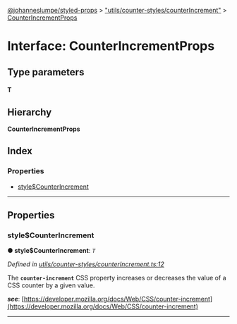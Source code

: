 [@johanneslumpe/styled-props](../README.md) > ["utils/counter-styles/counterIncrement"](../modules/_utils_counter_styles_counterincrement_.md) > [CounterIncrementProps](../interfaces/_utils_counter_styles_counterincrement_.counterincrementprops.md)

# Interface: CounterIncrementProps

## Type parameters
#### T 
## Hierarchy

**CounterIncrementProps**

## Index

### Properties

* [style$CounterIncrement](_utils_counter_styles_counterincrement_.counterincrementprops.md#style_counterincrement)

---

## Properties

<a id="style_counterincrement"></a>

###  style$CounterIncrement

**● style$CounterIncrement**: *`T`*

*Defined in [utils/counter-styles/counterIncrement.ts:12](https://github.com/johanneslumpe/styled-props/blob/8e709f1/src/utils/counter-styles/counterIncrement.ts#L12)*

The **`counter-increment`** CSS property increases or decreases the value of a CSS counter by a given value.

*__see__*: [https://developer.mozilla.org/docs/Web/CSS/counter-increment](https://developer.mozilla.org/docs/Web/CSS/counter-increment)

___

